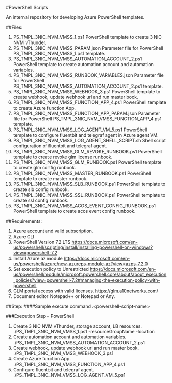 #PowerShell Scripts

An internal repository for developing Azure PowerShell templates.

##Files:
1. PS_TMPL_3NIC_NVM_VMSS_1.ps1
    PowerShell template to create 3 NIC NVM vThunder.
2. PS_TMPL_3NIC_NVM_VMSS_PARAM.json
    Parameter file for PowerShell PS_TMPL_3NIC_NVM_VMSS_1.ps1 template.
3. PS_TMPL_3NIC_NVM_VMSS_AUTOMATION_ACCOUNT_2.ps1
    PowerShell template to create automation account and automation variables.
4. PS_TMPL_3NIC_NVM_VMSS_RUNBOOK_VARIABLES.json
    Parameter file for PowerShell PS_TMPL_3NIC_NVM_VMSS_AUTOMATION_ACCOUNT_2.ps1 template.
5. PS_TMPL_3NIC_NVM_VMSS_WEBHOOK_3.ps1
    PowerShell template to create webhook, update webhook url and run master book.
6. PS_TMPL_3NIC_NVM_VMSS_FUNCTION_APP_4.ps1
    PowerShell template to create Azure function App.
7. PS_TMPL_3NIC_NVM_VMSS_FUNCTION_APP_PARAM.json
    Parameter file for PowerShell PS_TMPL_3NIC_NVM_VMSS_FUNCTION_APP_4.ps1 template.
8. PS_TMPL_3NIC_NVM_VMSS_LOG_AGENT_VM_5.ps1
    PowerShell template to configure fluentbit and telegraf agent in Azure agent VM.
9. PS_TMPL_3NIC_NVM_VMSS_LOG_AGENT_SHELL_SCRIPT.sh
    Shell script configuration of fluentbit and telegraf agent.
10. PS_TMPL_3NIC_NVM_VMSS_GLM_REVOKE_RUNBOOK.ps1
     PowerShell template to create revoke glm license runbook.
11. PS_TMPL_3NIC_NVM_VMSS_GLM_RUNBOOK.ps1
    PowerShell template to create glm config runbook.
12. PS_TMPL_3NIC_NVM_VMSS_MASTER_RUNBOOK.ps1
     PowerShell template to create master runbook.
13. PS_TMPL_3NIC_NVM_VMSS_SLB_RUNBOOK.ps1
     PowerShell template to create slb config runbook.
14. PS_TMPL_3NIC_NVM_VMSS_SSL_RUNBOOK.ps1
     PowerShell template to create ssl config runbook.
15. PS_TMPL_3NIC_NVM_VMSS_ACOS_EVENT_CONFIG_RUNBOOK.ps1
    PowerShell template to create acos event config runbook.

##Requirements:
1. Azure account and valid subscription.
2. Azure CLI
3. PowerShell Version 7.2 LTS
   https://docs.microsoft.com/en-us/powershell/scripting/install/installing-powershell-on-windows?view=powershell-7.2
4. Install Azure az module
   https://docs.microsoft.com/en-us/powershell/azure/new-azureps-module-az?view=azps-7.2.0
5. Set execution policy to Unrestricted
   https://docs.microsoft.com/en-us/powershell/module/microsoft.powershell.core/about/about_execution_policies?view=powershell-7.2#managing-the-execution-policy-with-powershell
6. GLM portal access with valid licenses.
   https://glm.a10networks.com/
7. Document editor Notepad++ or Notepad or Any.
    
##Step: 
####Sample execute command
    .\<powershell-script-name>

###Execution Step - PowerShell
1. Create 3 NIC NVM vThunder, storage account, LB resources.
    .\PS_TMPL_3NIC_NVM_VMSS_1.ps1 -resourceGroupName <resource-group-name> -location <location>
2. Create automation account and automation variables.
    .\PS_TMPL_3NIC_NVM_VMSS_AUTOMATION_ACCOUNT_2.ps1
3. Create webhook, update webhook url and run master book.
    .\PS_TMPL_3NIC_NVM_VMSS_WEBHOOK_3.ps1
4. Create Azure function App.
    .\PS_TMPL_3NIC_NVM_VMSS_FUNCTION_APP_4.ps1
5. Configure fluentbit and telegraf agent.
   .\PS_TMPL_3NIC_NVM_VMSS_LOG_AGENT_VM_5.ps1